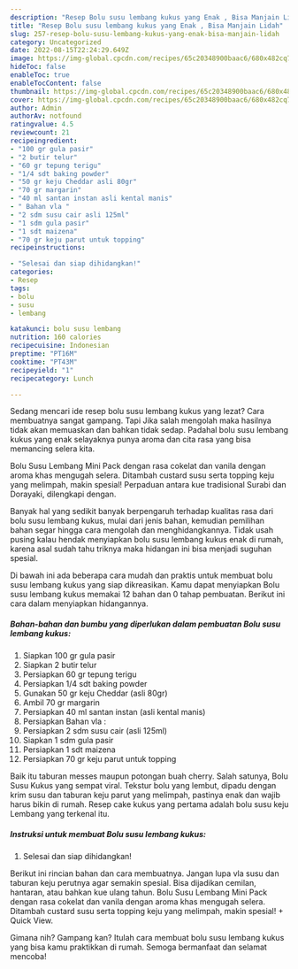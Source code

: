 ```yaml
---
description: "Resep Bolu susu lembang kukus yang Enak , Bisa Manjain Lidah"
title: "Resep Bolu susu lembang kukus yang Enak , Bisa Manjain Lidah"
slug: 257-resep-bolu-susu-lembang-kukus-yang-enak-bisa-manjain-lidah
category: Uncategorized
date: 2022-08-15T22:24:29.649Z
image: https://img-global.cpcdn.com/recipes/65c20348900baac6/680x482cq70/bolu-susu-lembang-kukus-foto-resep-utama.jpg
hideToc: false
enableToc: true
enableTocContent: false
thumbnail: https://img-global.cpcdn.com/recipes/65c20348900baac6/680x482cq70/bolu-susu-lembang-kukus-foto-resep-utama.jpg
cover: https://img-global.cpcdn.com/recipes/65c20348900baac6/680x482cq70/bolu-susu-lembang-kukus-foto-resep-utama.jpg
author: Admin
authorAv: notfound
ratingvalue: 4.5
reviewcount: 21
recipeingredient:
- "100 gr gula pasir"
- "2 butir telur"
- "60 gr tepung terigu"
- "1/4 sdt baking powder"
- "50 gr keju Cheddar asli 80gr"
- "70 gr margarin"
- "40 ml santan instan asli kental manis"
- " Bahan vla "
- "2 sdm susu cair asli 125ml"
- "1 sdm gula pasir"
- "1 sdt maizena"
- "70 gr keju parut untuk topping"
recipeinstructions:

- "Selesai dan siap dihidangkan!"
categories:
- Resep
tags:
- bolu
- susu
- lembang

katakunci: bolu susu lembang 
nutrition: 160 calories
recipecuisine: Indonesian
preptime: "PT16M"
cooktime: "PT43M"
recipeyield: "1"
recipecategory: Lunch

---
```



Sedang mencari ide resep bolu susu lembang kukus yang lezat? Cara membuatnya sangat gampang. Tapi Jika salah mengolah maka hasilnya tidak akan memuaskan dan bahkan tidak sedap. Padahal bolu susu lembang kukus yang enak selayaknya punya aroma dan cita rasa yang bisa memancing selera kita.


Bolu Susu Lembang Mini Pack dengan rasa cokelat dan vanila dengan aroma khas mengugah selera. Ditambah custard susu serta topping keju yang melimpah, makin spesial! Perpaduan antara kue tradisional Surabi dan Dorayaki, dilengkapi dengan.

Banyak hal yang sedikit banyak berpengaruh terhadap kualitas rasa dari bolu susu lembang kukus, mulai dari jenis bahan, kemudian pemilihan bahan segar hingga cara mengolah dan menghidangkannya. Tidak usah pusing kalau hendak menyiapkan bolu susu lembang kukus enak di rumah, karena asal sudah tahu triknya maka hidangan ini bisa menjadi suguhan spesial.


Di bawah ini ada beberapa cara mudah dan praktis untuk membuat bolu susu lembang kukus yang siap dikreasikan. Kamu dapat menyiapkan Bolu susu lembang kukus memakai 12 bahan dan 0 tahap pembuatan. Berikut ini cara dalam menyiapkan hidangannya.

<!--inarticleads1-->

##### Bahan-bahan dan bumbu yang diperlukan dalam pembuatan Bolu susu lembang kukus:

1. Siapkan 100 gr gula pasir
1. Siapkan 2 butir telur
1. Persiapkan 60 gr tepung terigu
1. Persiapkan 1/4 sdt baking powder
1. Gunakan 50 gr keju Cheddar (asli 80gr)
1. Ambil 70 gr margarin
1. Persiapkan 40 ml santan instan (asli kental manis)
1. Persiapkan  Bahan vla :
1. Persiapkan 2 sdm susu cair (asli 125ml)
1. Siapkan 1 sdm gula pasir
1. Persiapkan 1 sdt maizena
1. Persiapkan 70 gr keju parut untuk topping


Baik itu taburan messes maupun potongan buah cherry. Salah satunya, Bolu Susu Kukus yang sempat viral. Tekstur bolu yang lembut, dipadu dengan krim susu dan taburan keju parut yang melimpah, pastinya enak dan wajib harus bikin di rumah. Resep cake kukus yang pertama adalah bolu susu keju Lembang yang terkenal itu. 

<!--inarticleads2-->

##### Instruksi untuk membuat Bolu susu lembang kukus:


1. Selesai dan siap dihidangkan!

Berikut ini rincian bahan dan cara membuatnya. Jangan lupa vla susu dan taburan keju perutnya agar semakin spesial. Bisa dijadikan cemilan, hantaran, atau bahkan kue ulang tahun. Bolu Susu Lembang Mini Pack dengan rasa cokelat dan vanila dengan aroma khas mengugah selera. Ditambah custard susu serta topping keju yang melimpah, makin spesial! + Quick View. 

Gimana nih? Gampang kan? Itulah cara membuat bolu susu lembang kukus yang bisa kamu praktikkan di rumah. Semoga bermanfaat dan selamat mencoba!
